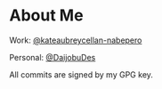 # About Me

Work: [@kateaubreycellan-nabepero](https://github.com/kateaubreycellan-nabepero)

Personal: [@DaijobuDes](https://github.com/DaijobuDes)

All commits are signed by my GPG key.

<!---
kateaubreycellan-nabepero/kateaubreycellan-nabepero is a ✨ special ✨ repository because its `README.md` (this file) appears on your GitHub profile.
You can click the Preview link to take a look at your changes.
--->
